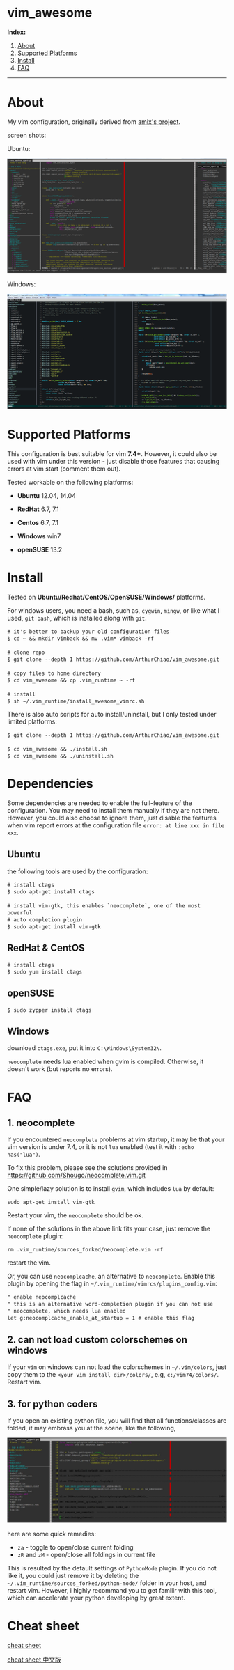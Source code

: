 vim_awesome
===========

**Index:**

1. [About](#about)
1. [Supported Platforms](#supported_platforms)
1. [Install](#install)
1. [FAQ](#faq)

---------------

<a id="about"></a>
# About

My vim configuration, originally derived from
[amix's project](https://github.com/amix/vimrc).

screen shots:

Ubuntu:

  <img src="res/screenshot_00.png">

Windows:

  <img src="res/screenshot_01.png">


<a id="supported_platforms"></a>
# Supported Platforms
This configuration is best suitable for vim **7.4+**. However, it could also
be used with vim under this version - just disable those features that causing
errors at vim start (comment them out).

Tested workable on the following platforms:

* **Ubuntu** 12.04, 14.04

* **RedHat** 6.7, 7.1

* **Centos** 6.7, 7.1

* **Windows** win7

* **openSUSE** 13.2


<a id="install"></a>
# Install
Tested on **Ubuntu/Redhat/CentOS/OpenSUSE/Windows/** platforms.

For windows users, you need a bash, such as, `cygwin`, `mingw`, or like what
I used, `git bash`, which is installed along with `git`.

```shell
# it's better to backup your old configuration files
$ cd ~ && mkdir vimback && mv .vim* vimback -rf

# clone repo
$ git clone --depth 1 https://github.com/ArthurChiao/vim_awesome.git

# copy files to home directory
$ cd vim_awesome && cp .vim_runtime ~ -rf

# install
$ sh ~/.vim_runtime/install_awesome_vimrc.sh
```

There is also auto scripts for auto install/uninstall, but I only tested under
limited platforms:
```shell
$ git clone --depth 1 https://github.com/ArthurChiao/vim_awesome.git

$ cd vim_awesome && ./install.sh
$ cd vim_awesome && ./uninstall.sh
```

# Dependencies
Some dependencies are needed to enable the full-feature of the configuration.
You may need to install them manually if they are not there. However, you
could also choose to ignore them, just disable the features when vim report
errors at the configuration file `error: at line xxx in file xxx`.

## Ubuntu
the following tools are used by the configuration:
```shell
# install ctags
$ sudo apt-get install ctags

# install vim-gtk, this enables `neocomplete`, one of the most powerful
# auto completion plugin
$ sudo apt-get install vim-gtk
```

## RedHat & CentOS
```shell
# install ctags
$ sudo yum install ctags
```

## openSUSE
```shell
$ sudo zypper install ctags
```

## Windows
download `ctags.exe`, put it into `C:\Windows\System32\`.

`neocomplete` needs lua enabled when gvim is compiled. Otherwise, it doesn't
work (but reports no errors).

<a id="faq"></a>
# FAQ
## 1. neocomplete
If you encountered `neocomplete` problems at vim startup, it may be that 
your vim version is under 7.4, or it is not `lua` enabled (test it with 
`:echo has("lua")`.

To fix this problem, please see the solutions provided in
https://github.com/Shougo/neocomplete.vim.git

One simple/lazy solution is to install `gvim`, which includes `lua` by default:
```shell
sudo apt-get install vim-gtk
```
Restart your vim, the `neocomplete` should be ok.

If none of the solutions in the above link fits your case, just remove the 
`neocomplete` plugin:
```shell
rm .vim_runtime/sources_forked/neocomplete.vim -rf
```
restart the vim.

Or, you can use `neocomplcache`, an alternative to `neocomplete`. Enable this
plugin by opening the flag in `~/.vim_runtime/vimrcs/plugins_config.vim`:

```shell
" enable neocomplcache
" this is an alternative word-completion plugin if you can not use
" neocomplete, which needs lua enabled
let g:neocomplcache_enable_at_startup = 1 # enable this flag
```

## 2. can not load custom colorschemes on windows

If your `vim` on windows can not load the colorschemes in `~/.vim/colors`,
just copy them to the `<your vim install dir>/colors/`, e.g, `c:/vim74/colors/`.
Restart vim.

## 3. for python coders
If you open an existing python file, you will find that all
functions/classes are folded, it may embrass you at the scene, like the
following,

![python-mode-folding](res/python-folding.jpg)

here are some quick remedies:

* `za` - toggle to open/close current folding
* `zR` and `zM` - open/close all foldings in current file

This is resulted by the default settings of `PythonMode` plugin. If you do not
like it, you could just remove it by deleting the
`~/.vim_runtime/sources_forked/python-mode/` folder in your host, and restart vim.
However, i highly recommand you to get familir with this tool, which can
accelerate your python developing by great extent.

# Cheat sheet
[cheat sheet](cheat-sheets/)

[cheat sheet 中文版](cheat-sheets/cn-zh/)
